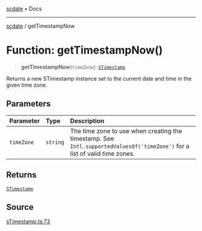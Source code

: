 [scdate](../README.md) • Docs

---

[scdate](../README.md) / getTimestampNow

# Function: getTimestampNow()

> **getTimestampNow**(`timeZone`): [`STimestamp`](../classes/STimestamp.md)

Returns a new STimestamp instance set to the current date and time in the
given time zone.

## Parameters

| Parameter  | Type     | Description                                                                                                                     |
| :--------- | :------- | :------------------------------------------------------------------------------------------------------------------------------ |
| `timeZone` | `string` | The time zone to use when creating the timestamp. See<br />`Intl.supportedValuesOf('timeZone')` for a list of valid time zones. |

## Returns

[`STimestamp`](../classes/STimestamp.md)

## Source

[sTimestamp.ts:73](https://github.com/ericvera/scdate/blob/98b214c4aab6f5cdb39bc8c115252b89b40ce8a7/src/sTimestamp.ts#L73)
